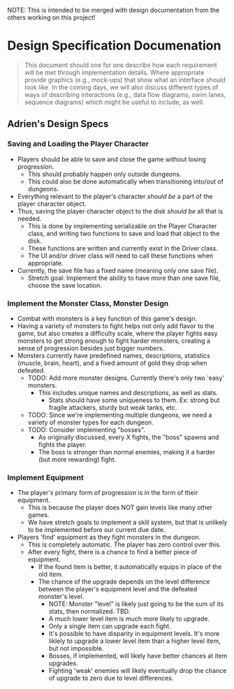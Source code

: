 NOTE: This is intended to be merged with design documentation from the others working on this project!

# Design Specification Documenation
> This document should one for one describe how each requirement will be met through implementation details. Where appropriate provide graphics (e.g., mock-ups) that show what an interface should look like. In the coming days, we will also discuss different types of ways of describing interactions (e.g., data flow diagrams, swim lanes, sequence diagrams) which might be useful to include, as well.

## Adrien's Design Specs
### Saving and Loading the Player Character
- Players should be able to save and close the game without losing progression.
    - This should probably happen only outside dungeons.
    - This could also be done automatically when transitioning into/out of dungeons.
- Everything relevant to the player's character *should be* a part of the player character object.
- Thus, saving the player character object to the disk *should be* all that is needed.
    - This is done by implementing serializable on the Player Character class, and writing two functions to save and load that object to the disk.
    - These functions are written and currently exist in the Driver class.
    - The UI and/or driver class will need to call these functions when appropriate.
- Currently, the save file has a fixed name (meaning only one save file).
    - Stretch goal: Implement the ability to have more than one save file, choose the save location.

### Implement the Monster Class, Monster Design
- Combat with monsters is a key function of this game's design.
- Having a variety of monsters to fight helps not only add flavor to the game, but also creates a difficulty scale, where the player fights easy monsters to get strong enough to fight harder monsters, creating a sense of progression besides just bigger numbers.
- Monsters currently have predefined names, descriptions, statistics (muscle, brain, heart), and a fixed amount of gold they drop when defeated.
    - TODO: Add more monster designs.  Currently there's only two 'easy' monsters.
        - This includes unique names and descriptions, as well as stats.
            - Stats should have some uniqueness to them.  Ex: strong but fragile attackers, sturdy but weak tanks, etc.
    - TODO: Since we're implementing multiple dungeons, we need a variety of monster types for each dungeon.
    - TODO: Consider implementing "bosses".
        - As originally discussed, every X fights, the "boss" spawns and fights the player.
        - The boss is stronger than normal enemies, making it a harder (but more rewarding) fight.

### Implement Equipment
- The player's primary form of progression is in the form of their equipment.
    - This is because the player does NOT gain levels like many other games.
    - We have stretch goals to implement a skill system, but that is unlikely to be implemented before our current due date.
- Players 'find' equipment as they fight monsters in the dungeon.
    - This is completely automatic.  The player has zero control over this.
    - After every fight, there is a chance to find a better piece of equipment.
        - If the found item is better, it automatically equips in place of the old item.
        - The chance of the upgrade depends on the level difference between the player's equipment level and the defeated monster's level.
            - NOTE: Monster "level" is likely just going to be the sum of its stats, then normalized.  TBD.
            - A much lower level item is much more likely to upgrade.
            - Only a single item can upgrade each fight.
            - It's possible to have disparity in equipment levels.  It's more liklely to upgrade a lower level item than a higher level item, but not impossible.
            - Bosses, if implemented, will likely have better chances at item upgrades.
            - Fighting 'weak' enemies will likely eventually drop the chance of upgrade to zero due to level differences.